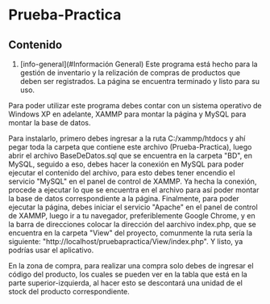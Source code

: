 # Prueba-Practica
## Contenido

1. [info-general](#Información General)
Este programa está hecho para la gestión de inventario y la relización de compras de productos que deben ser registrados.
La página se encuentra terminado y listo para su uso.

Para poder utilizar este programa debes contar con un sistema operativo de Windows XP en adelante, XAMMP para montar la página y MySQL para montar la base de datos.

Para instalarlo, primero debes ingresar a la ruta C:/xammp/htdocs y ahí pegar toda la carpeta que contiene este archivo (Prueba-Practica), luego abrir el archivo BaseDeDatos.sql que se encuentra en la carpeta "BD", en MySQL, seguido a eso, debes hacer la conexión en MySQL para poder ejecutar el contenido del archivo, para esto debes tener encendio el servicio "MySQL" en el panel de control de XAMMP.
Ya hecha la conexión, procede a ejecutar lo que se encuentra en el archivo para así poder montar la base de datos correspondiente a la página.
Finalmente, para poder ejecutar la página, debes iniciar el servicio "Apache" en el panel de control de XAMMP, luego ir a tu navegador, preferiblemente Google Chrome, y en la barra de direcciones colocar la dirección del aarchivo index.php, que se encuentra en la carpeta "View" del proyecto, comunmente la ruta sería la siguiente: "http://localhost/pruebapractica/View/index.php".
Y listo, ya podrías usar el aplicativo.

En la zona de compra, para realizar una compra solo debes de ingresar el código del producto, los cuales se pueden ver en la tabla que está en la parte superior-izquierda, al hacer esto se descontará una unidad de el stock del producto correspondiente.
